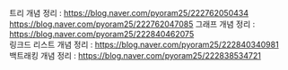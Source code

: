 트리 개념 정리 : https://blog.naver.com/pyoram25/222762050434 </br>
https://blog.naver.com/pyoram25/222762047085
그래프 개념 정리 : https://blog.naver.com/pyoram25/222840462075 </br>
링크드 리스트 개념 정리 : https://blog.naver.com/pyoram25/222840340981 </br>
백트래킹 개념 정리 : https://blog.naver.com/pyoram25/222838534721 </br>
